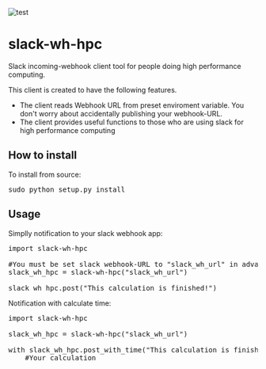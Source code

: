 ![test](https://github.com/tasotasoso/slack-wh-hpc/workflows/.github/workflows/python-publish.yml/badge.svg)

# slack-wh-hpc

Slack incoming-webhook client tool for people doing high performance computing.

This client is created to have the following features.
- The client reads Webhook URL from preset enviroment variable. You don't worry about accidentally publishing your webhook-URL.
- The client provides useful functions to those who are using slack for high performance computing

## How to install
To install from source:
<pre>
sudo python setup.py install
</pre>

## Usage
Simplly notification to your slack webhook app:
<pre>
import slack-wh-hpc

#You must be set slack webhook-URL to "slack_wh_url" in advance.
slack_wh_hpc = slack-wh-hpc("slack_wh_url")

slack_wh_hpc.post("This calculation is finished!")
</pre>

Notification with calculate time:
<pre>
import slack-wh-hpc

slack_wh_hpc = slack-wh-hpc("slack_wh_url")

with slack_wh_hpc.post_with_time("This calculation is finished!"):
    #Your calculation
</pre>
